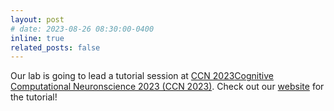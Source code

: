 ```yaml
---
layout: post
# date: 2023-08-26 08:30:00-0400
inline: true
related_posts: false
---
```


Our lab is going to lead a tutorial session at <a href='https://2023.ccneuro.org'>CCN 2023</a><a href='https://2023.ccneuro.org'>Cognitive Computational Neuronscience 2023 (CCN 2023)</a>. Check out our <a href='https://bonnerlab.github.io/ccn-tutorial/'>website</a> for the tutorial!
